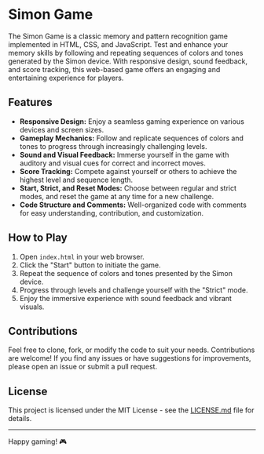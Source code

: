 # Simon Game

The Simon Game is a classic memory and pattern recognition game implemented in HTML, CSS, and JavaScript. Test and enhance your memory skills by following and repeating sequences of colors and tones generated by the Simon device. With responsive design, sound feedback, and score tracking, this web-based game offers an engaging and entertaining experience for players.

## Features

- **Responsive Design:** Enjoy a seamless gaming experience on various devices and screen sizes.
- **Gameplay Mechanics:** Follow and replicate sequences of colors and tones to progress through increasingly challenging levels.
- **Sound and Visual Feedback:** Immerse yourself in the game with auditory and visual cues for correct and incorrect moves.
- **Score Tracking:** Compete against yourself or others to achieve the highest level and sequence length.
- **Start, Strict, and Reset Modes:** Choose between regular and strict modes, and reset the game at any time for a new challenge.
- **Code Structure and Comments:** Well-organized code with comments for easy understanding, contribution, and customization.

## How to Play

1. Open `index.html` in your web browser.
2. Click the "Start" button to initiate the game.
3. Repeat the sequence of colors and tones presented by the Simon device.
4. Progress through levels and challenge yourself with the "Strict" mode.
5. Enjoy the immersive experience with sound feedback and vibrant visuals.

## Contributions

Feel free to clone, fork, or modify the code to suit your needs. Contributions are welcome! If you find any issues or have suggestions for improvements, please open an issue or submit a pull request.

## License

This project is licensed under the MIT License - see the [LICENSE.md](LICENSE.md) file for details.

---

Happy gaming! 🎮
